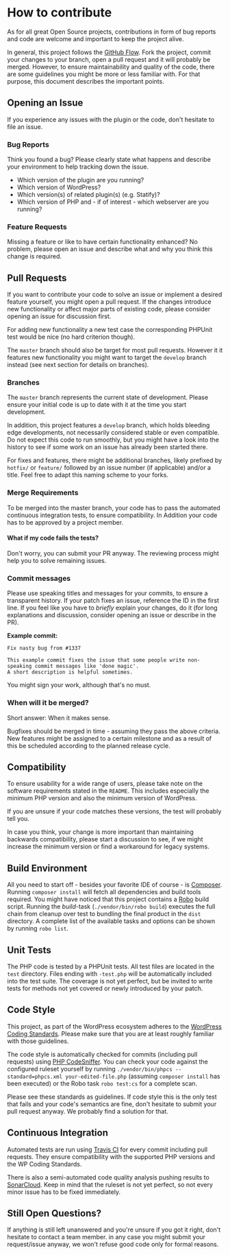 # How to contribute

As for all great Open Source projects, contributions in form of bug reports and code are welcome and important to keep the project alive.

In general, this project follows the [GitHub Flow](https://guides.github.com/introduction/flow/). 
Fork the project, commit your changes to your branch, open a pull request and it will probably be merged.
However, to ensure maintainability and quality of the code, there are some guidelines you might be more or less familiar with. 
For that purpose, this document describes the important points.

## Opening an Issue

If you experience any issues with the plugin or the code, don't hesitate to file an issue.

### Bug Reports

Think you found a bug?
Please clearly state what happens and describe your environment to help tracking down the issue.
 
* Which version of the plugin are you running?
* Which version of WordPress?
* Which version(s) of related plugin(s) (e.g. Statify)?
* Which version of PHP and - if of interest - which webserver are you running?

### Feature Requests

Missing a feature or like to have certain functionality enhanced?
No problem, please open an issue and describe what and why you think this change is required.

## Pull Requests

If you want to contribute your code to solve an issue or implement a desired feature yourself, you might open a pull request.
If the changes introduce new functionality or affect major parts of existing code, please consider opening an issue for discussion first.

For adding new functionality a new test case the corresponding PHPUnit test would be nice (no hard criterion though).

The `master` branch should also be target for most pull requests.
However it it features new functionality you might want to target the `develop` branch instead (see next section for details on branches).

### Branches

The `master` branch represents the current state of development.
Please ensure your initial code is up to date with it at the time you start development.

In addition, this project features a `develop` branch, which holds bleeding edge developments, not necessarily considered stable or even compatible.
Do not expect this code to run smoothly, but you might have a look into the history to see if some work on an issue has already been started there.

For fixes and features, there might be additional branches, likely prefixed by `hotfix/` or `feature/` followed by an issue number (if applicable) and/or a title.
Feel free to adapt this naming scheme to your forks.

### Merge Requirements

To be merged into the master branch, your code has to pass the automated continuous integration tests, to ensure compatibility.
In Addition your code has to be approved by a project member.

#### What if my code fails the tests?

Don't worry, you can submit your PR anyway. 
The reviewing process might help you to solve remaining issues.

### Commit messages

Please use speaking titles and messages for your commits, to ensure a transparent history.
If your patch fixes an issue, reference the ID in the first line.
If you feel like you have to _briefly_ explain your changes, do it (for long explanations and discussion, consider opening an issue or describe in the PR).

**Example commit:**
```text
Fix nasty bug from #1337

This example commit fixes the issue that some people write non-speaking commit messages like 'done magic'.
A short description is helpful sometimes.
```

You might sign your work, although that's no must.

### When will it be merged?

Short answer: When it makes sense.

Bugfixes should be merged in time - assuming they pass the above criteria.
New features might be assigned to a certain milestone and as a result of this be scheduled according to the planned release cycle.

## Compatibility

To ensure usability for a wide range of users, please take note on the software requirements stated in the `README`.
This includes especially the minimum PHP version and also the minimum version of WordPress.

If you are unsure if your code matches these versions, the test will probably tell you.

In case you think, your change is more important than maintaining backwards compatibility, please start a discussion to see, 
if we might increase the minimum version or find a workaround for legacy systems. 

## Build Environment

All you need to start off - besides your favorite IDE of course - is [Composer](https://getcomposer.org). 
Running `composer install` will fetch all dependencies and build tools required. 
You might have noticed that this project contains a [Robo](http://robo.li) build script.
Running the _build_-task (`./vendor/bin/robo build`) executes the full chain from cleanup over test to bundling the final product in the `dist` directory.
A complete list of the available tasks and options can be shown by running `robo list`.

## Unit Tests

The PHP code is tested by a PHPUnit tests.
All test files are located in the `test` directory. 
Files ending with `-test.php` will be automatically included into the test suite.
The coverage is not yet perfect, but be invited to write tests for methods not yet covered or newly introduced by your patch.

## Code Style

This project, as part of the WordPress ecosystem adheres to the [WordPress Coding Standards](https://codex.wordpress.org/WordPress_Coding_Standards).
Please make sure that you are at least roughly familiar with those guidelines.

The code style is automatically checked for commits (including pull requests) using [PHP CodeSniffer](https://github.com/squizlabs/PHP_CodeSniffer).
You can check your code against the configured ruleset yourself by running
 `./vendor/bin/phpcs --standard=phpcs.xml your-edited-file.php` (assuming `composer install` has been executed) or the Robo task `robo test:cs` for a complete scan.

Please see these standards as guidelines. 
If code style this is the only test that fails and your code's semantics are fine, don't hesitate to submit your pull request anyway.
We probably find a solution for that.

## Continuous Integration

Automated tests are run using [Travis CI](https://travis-ci.org/stklcode/statify-blacklist) for every commit including pull requests.
They ensure compatibility with the supported PHP versions and the WP Coding Standards.

There is also a semi-automated code quality analysis pushing results to [SonarCloud](https://sonarcloud.io/dashboard?id=de.stklcode.web.wordpress.plugins%3Astatify-blacklist).
Keep in mind that the ruleset is not yet perfect, so not every minor issue has to be fixed immediately.

## Still Open Questions?

If anything is still left unanswered and you're unsure if you got it right, don't hesitate to contact a team member.
in any case you might submit your request/issue anyway, we won't refuse good code only for formal reasons.
